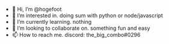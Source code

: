 - 👋 Hi, I’m @hogefoot
- 👀 I’m interested in. doing sum with python or node/javascript
- 🌱 I’m currently learning. nothing
- 💞️ I’m looking to collaborate on. something fun and easy
- 📫 How to reach me. discord: the_big_combo#0296

<!---
hogefoot/hogefoot is a ✨ special ✨ repository because its `README.md` (this file) appears on your GitHub profile.
You can click the Preview link to take a look at your changes.
--->
